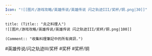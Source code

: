 ```yaml
---
Icon: "![[图片/游戏攻略/英雄传说/英雄传说 闪之轨迹III/奖杯/铜.png|30]]"
---
```

```ad-ed-sen-3-bronze
title: (Title:: "炎之料理人")
![[图片/游戏攻略/英雄传说/英雄传说 闪之轨迹III/奖杯/铜.png|100]]

(Comment:: "收集料理筆記中的所有資訊.")
```

#英雄传说/闪之轨迹III/奖杯  #奖杯 #奖杯/铜